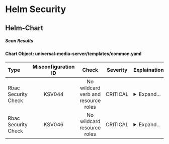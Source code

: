 # Helm Security

## Helm-Chart

##### Scan Results

#### Chart Object: universal-media-server/templates/common.yaml
    

      
| Type         |    Misconfiguration ID   |   Check  |  Severity |                   Explaination                   | Links  |
|:----------------|:------------------:|:-----------:|:------------------:|-----------------------------------------|-----------------------------------------|
| Rbac Security Check         |    KSV044   |   No wildcard verb and resource roles  |  CRITICAL | <details><summary>Expand...</summary> Check whether role permits wildcard verb on wildcard resource <br> <hr> <br> Role permits wildcard verb on wildcard resource </details>| <details><summary>Expand...</summary><a href="https://kubernetes.io/docs/concepts/security/rbac-good-practices/">https://kubernetes.io/docs/concepts/security/rbac-good-practices/</a><br><a href="https://avd.aquasec.com/misconfig/ksv044">https://avd.aquasec.com/misconfig/ksv044</a><br></details>  |
| Rbac Security Check         |    KSV046   |   No wildcard resource roles  |  CRITICAL | <details><summary>Expand...</summary> Check whether role permits specific verb on wildcard resources <br> <hr> <br> Role permits specific verb on wildcard resource </details>| <details><summary>Expand...</summary><a href="https://kubernetes.io/docs/concepts/security/rbac-good-practices/">https://kubernetes.io/docs/concepts/security/rbac-good-practices/</a><br><a href="https://avd.aquasec.com/misconfig/ksv046">https://avd.aquasec.com/misconfig/ksv046</a><br></details>  |
